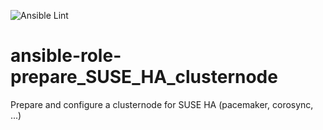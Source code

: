 ![Ansible Lint](https://github.com/johanneskastl/ansible-role-prepare_SUSE_HA_clusternode/workflows/Ansible%20Lint/badge.svg)

# ansible-role-prepare_SUSE_HA_clusternode
Prepare and configure a clusternode for SUSE HA (pacemaker, corosync, ...)
